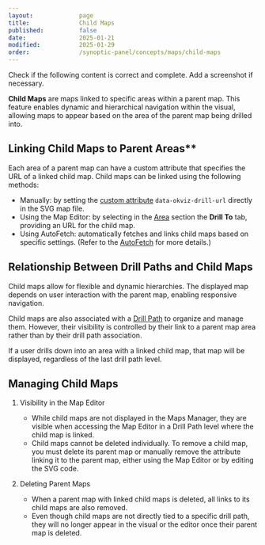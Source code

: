 ```yaml
---
layout:             page
title:              Child Maps
published:          false
date:               2025-01-21
modified:           2025-01-29
order:              /synoptic-panel/concepts/maps/child-maps
---
```


<todo>
  Check if the following content is correct and complete. Add a screenshot if necessary.
</todo>

**Child Maps** are maps linked to specific areas within a parent map. This feature enables dynamic and hierarchical navigation within the visual, allowing maps to appear based on the area of the parent map being drilled into.

## Linking Child Maps to Parent Areas**

Each area of a parent map can have a custom attribute that specifies the URL of a linked child map. Child maps can be linked using the following methods:

- Manually: by setting the [custom attribute](./../concepts/maps/svg-format.md#custom-attributes) `data-okviz-drill-url` directly in the SVG map file.
- Using the Map Editor: by selecting in the [Area](./edit-map.md#area) section the **Drill To** tab, providing an URL for the child map.
- Using AutoFetch: automatically fetches and links child maps based on specific settings. (Refer to the [AutoFetch](./drill-mode.md#auto-fetch-mode) for more details.)

## Relationship Between Drill Paths and Child Maps

Child maps allow for flexible and dynamic hierarchies. The displayed map depends on user interaction with the parent map, enabling responsive navigation.

Child maps are also associated with a [Drill Path](./drill-mode.md#the-drill-path) to organize and manage them. However, their visibility is controlled by their link to a parent map area rather than by their drill path association.

If a user drills down into an area with a linked child map, that map will be displayed, regardless of the last drill path level.

## Managing Child Maps

1.	Visibility in the Map Editor

    - While child maps are not displayed in the Maps Manager, they are visible when accessing the Map Editor in a Drill Path level where the child map is linked.
    - Child maps cannot be deleted individually. To remove a child map, you must delete its parent map or manually remove the attribute linking it to the parent map, either using the Map Editor or by editing the SVG code.

2.	Deleting Parent Maps

    - When a parent map with linked child maps is deleted, all links to its child maps are also removed.
    - Even though child maps are not directly tied to a specific drill path, they will no longer appear in the visual or the editor once their parent map is deleted.